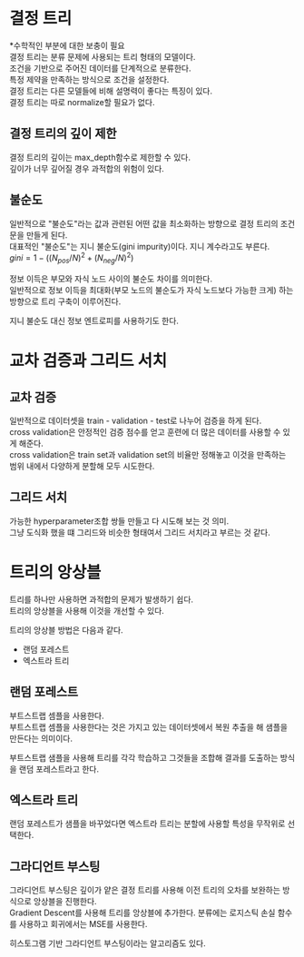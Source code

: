 # 결정 트리
*수학적인 부분에 대한 보충이 필요  
결정 트리는 분류 문제에 사용되는 트리 형태의 모델이다.  
조건을 기반으로 주어진 데이터를 단계적으로 분류한다.  
특정 제약을 만족하는 방식으로 조건을 설정한다.  
결정 트리는 다른 모델들에 비해 설명력이 좋다는 특징이 있다.  
결정 트리는 따로 normalize할 필요가 없다.  

## 결정 트리의 깊이 제한
결정 트리의 깊이는 max_depth함수로 제한할 수 있다.  
깊이가 너무 깊어질 경우 과적합의 위험이 있다.  

## 불순도
일반적으로 "불순도"라는 값과 관련된 어떤 값을 최소화하는 방향으로 결정 트리의 조건문을 만들게 된다.  
대표적인 "불순도"는 지니 불순도(gini impurity)이다. 지니 계수라고도 부른다.  
$gini = 1 - ((N_{pos} / N)^2 + (N_{neg} / N)^2)$  

정보 이득은 부모와 자식 노드 사이의 불순도 차이를 의미한다.  
일반적으로 정보 이득을 최대화(부모 노드의 불순도가 자식 노드보다 가능한 크게) 하는 방향으로 트리 구축이 이루어진다.  

지니 불순도 대신 정보 엔트로피를 사용하기도 한다.

# 교차 검증과 그리드 서치
## 교차 검증
일반적으로 데이터셋을 train - validation - test로 나누어 검증을 하게 된다.  
cross validation은 안정적인 검증 점수를 얻고 훈련에 더 많은 데이터를 사용할 수 있게 해준다.  
cross validation은 train set과 validation set의 비율만 정해놓고 이것을 만족하는 범위 내에서 다양하게 분할해 모두 시도한다.  

## 그리드 서치
가능한 hyperparameter조합 쌍들 만들고 다 시도해 보는 것 의미.  
그냥 도식화 했을 떄 그리드와 비슷한 형태여서 그리드 서치라고 부르는 것 같다.  

# 트리의 앙상블
트리를 하나만 사용하면 과적합의 문제가 발생하기 쉽다.  
트리의 앙상블을 사용해 이것을 개선할 수 있다.  

트리의 앙상블 방법은 다음과 같다.
- 랜덤 포레스트
- 엑스트라 트리

## 랜덤 포레스트
부트스트랩 셈플을 사용한다.  
부트스트랩 셈플을 사용한다는 것은 가지고 있는 데이터셋에서 복원 추출을 해 샘플을 만든다는 의미이다.

부트스트랩 샘플을 사용해 트리를 각각 학습하고 그것들을 조합해 결과를 도출하는 방식을 랜덤 포레스트라고 한다.

## 엑스트라 트리
랜덤 포레스트가 샘플을 바꾸었다면 엑스트라 트리는 분할에 사용할 특성을 무작위로 선택한다.

## 그라디언트 부스팅
그라디언트 부스팅은 깊이가 얕은 결정 트리를 사용해 이전 트리의 오차를 보완하는 방식으로 앙상블을 진행한다.  
Gradient Descent를 사용해 트리를 앙상블에 추가한다. 분류에는 로지스틱 손실 함수를 사용하고 회귀에서는 MSE를 사용한다.  

히스토그램 기반 그라디언트 부스팅이라는 알고리즘도 있다.  